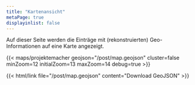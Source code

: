 ```yaml
---
title: "Kartenansicht"
metaPage: true
displayinlist: false
---
```



Auf dieser Seite werden die Einträge mit (rekonstruierten) Geo-Informationen auf eine Karte angezeigt.

{{< maps/projektemacher geojson="/post/map.geojson" cluster=false minZoom=12 initialZoom=13 maxZoom=14 debug=true >}}

{{< html/link file="/post/map.geojson" content="Download GeoJSON" >}}
